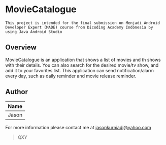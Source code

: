 # MovieCatalogue
` This project is intended for the final submission on Menjadi Android Developer Expert (MADE) course from Dicoding Academy Indonesia by using Java Android Studio `

## Overview
MovieCatalogue is an application that shows a list of movies and th shows with their details. You can also search for the desired movie/tv show, and add it to your favorites list. This application can send notification/alarm every day, such as daily reminder and movie release reminder.

## Author
| Name |
| --- |
| Jason |

For more information please contact me at [jasonkurniadj@yahoo.com](mailto:jasonkurniadj@yahoo.com?cc=jasonkurniadj@gmail.com&subject=[GitHub]%20Android-MovieCatalogue)

> QXY
